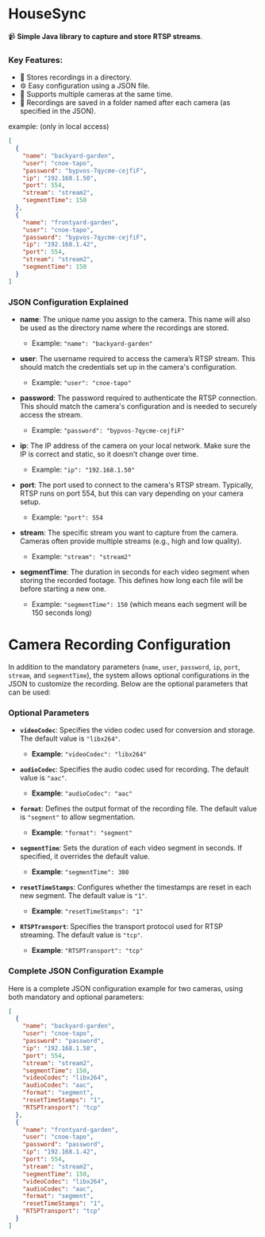 # HouseSync

📹 **Simple Java library to capture and store RTSP streams**.

### Key Features:
- 📂 Stores recordings in a directory.
- ⚙️ Easy configuration using a JSON file.
- 🎥 Supports multiple cameras at the same time.
- 📁 Recordings are saved in a folder named after each camera (as specified in the JSON).

example: (only in local access)

```json
[
  {
    "name": "backyard-garden",
    "user": "cnoe-tapo",
    "password": "bypvos-7qycme-cejfiF",
    "ip": "192.168.1.50",
    "port": 554,
    "stream": "stream2",
    "segmentTime": 150
  },
  {
    "name": "frontyard-garden",
    "user": "cnoe-tapo",
    "password": "bypvos-7qycme-cejfiF",
    "ip": "192.168.1.42",
    "port": 554,
    "stream": "stream2",
    "segmentTime": 150
  }
]

```

### JSON Configuration Explained

- **name**: The unique name you assign to the camera. This name will also be used as the directory name where the recordings are stored.
    - Example: `"name": "backyard-garden"`

- **user**: The username required to access the camera’s RTSP stream. This should match the credentials set up in the camera's configuration.
    - Example: `"user": "cnoe-tapo"`

- **password**: The password required to authenticate the RTSP connection. This should match the camera's configuration and is needed to securely access the stream.
    - Example: `"password": "bypvos-7qycme-cejfiF"`

- **ip**: The IP address of the camera on your local network. Make sure the IP is correct and static, so it doesn't change over time.
    - Example: `"ip": "192.168.1.50"`

- **port**: The port used to connect to the camera's RTSP stream. Typically, RTSP runs on port 554, but this can vary depending on your camera setup.
    - Example: `"port": 554`

- **stream**: The specific stream you want to capture from the camera. Cameras often provide multiple streams (e.g., high and low quality).
    - Example: `"stream": "stream2"`

- **segmentTime**: The duration in seconds for each video segment when storing the recorded footage. This defines how long each file will be before starting a new one.
    - Example: `"segmentTime": 150` (which means each segment will be 150 seconds long)

# Camera Recording Configuration

In addition to the mandatory parameters (`name`, `user`, `password`, `ip`, `port`, `stream`, and `segmentTime`), the system allows optional configurations in the JSON to customize the recording. Below are the optional parameters that can be used:

### Optional Parameters

- **`videoCodec`**: Specifies the video codec used for conversion and storage. The default value is `"libx264"`.
  - **Example**: `"videoCodec": "libx264"`

- **`audioCodec`**: Specifies the audio codec used for recording. The default value is `"aac"`.
  - **Example**: `"audioCodec": "aac"`

- **`format`**: Defines the output format of the recording file. The default value is `"segment"` to allow segmentation.
  - **Example**: `"format": "segment"`

- **`segmentTime`**: Sets the duration of each video segment in seconds. If specified, it overrides the default value.
  - **Example**: `"segmentTime": 300`

- **`resetTimeStamps`**: Configures whether the timestamps are reset in each new segment. The default value is `"1"`.
  - **Example**: `"resetTimeStamps": "1"`

- **`RTSPTransport`**: Specifies the transport protocol used for RTSP streaming. The default value is `"tcp"`.
  - **Example**: `"RTSPTransport": "tcp"`

### Complete JSON Configuration Example

Here is a complete JSON configuration example for two cameras, using both mandatory and optional parameters:

```json
[
  {
    "name": "backyard-garden",
    "user": "cnoe-tapo",
    "password": "password",
    "ip": "192.168.1.50",
    "port": 554,
    "stream": "stream2",
    "segmentTime": 150,
    "videoCodec": "libx264",
    "audioCodec": "aac",
    "format": "segment",
    "resetTimeStamps": "1",
    "RTSPTransport": "tcp"
  },
  {
    "name": "frontyard-garden",
    "user": "cnoe-tapo",
    "password": "password",
    "ip": "192.168.1.42",
    "port": 554,
    "stream": "stream2",
    "segmentTime": 150,
    "videoCodec": "libx264",
    "audioCodec": "aac",
    "format": "segment",
    "resetTimeStamps": "1",
    "RTSPTransport": "tcp"
  }
]